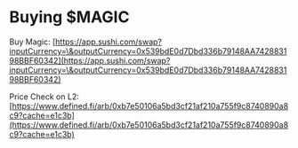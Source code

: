 # Buying $MAGIC

Buy Magic: [https://app.sushi.com/swap?inputCurrency=\&outputCurrency=0x539bdE0d7Dbd336b79148AA742883198BBF60342](https://app.sushi.com/swap?inputCurrency=\&outputCurrency=0x539bdE0d7Dbd336b79148AA742883198BBF60342)

Price Check on L2: [https://www.defined.fi/arb/0xb7e50106a5bd3cf21af210a755f9c8740890a8c9?cache=e1c3b](https://www.defined.fi/arb/0xb7e50106a5bd3cf21af210a755f9c8740890a8c9?cache=e1c3b)
